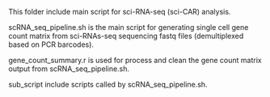 This folder include main script for sci-RNA-seq (sci-CAR) analysis.

scRNA_seq_pipeline.sh is the main script for generating single cell gene count matrix from sci-RNAs-seq sequencing fastq files (demultiplexed based on PCR barcodes).

gene_count_summary.r is used for process and clean the gene count matrix output from scRNA_seq_pipeline.sh.

sub_script include scripts called by scRNA_seq_pipeline.sh.
